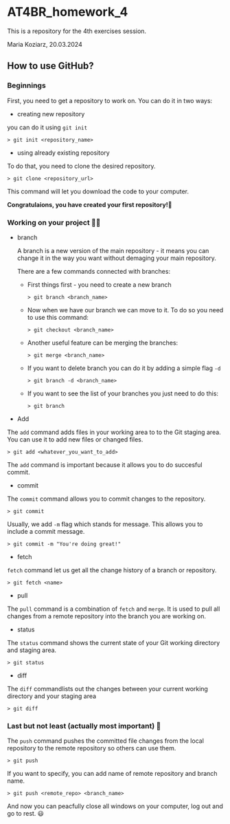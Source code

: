 # AT4BR_homework_4
This is a repository for the 4th exercises session. 

Maria Koziarz, 20.03.2024

## How to use GitHub?
### Beginnings
First, you need to get a repository to work on. You can do it in two ways:

- creating new repository

you can do it using `git init`

```
> git init <repository_name>

```
- using already existing repository

To do that, you need to clone the desired repository.

```
> git clone <repository_url>

```
This command will let you download the code to your computer.

**Congratulaions, you have created your first repository!**:partying_face:

### Working on your project :woman_technologist:
- branch

    A branch is a new version of the main repository - it means you can change it in the way you want without demaging your main repository. 

    There are a few commands connected with branches:

    * First things first - you need to create a new branch 
        
        ```
        > git branch <branch_name>     
        
        ```
    
    * Now when we have our branch we can move to it. To do so you need to use this command:

        ```
        > git checkout <branch_name>

        ```
    * Another useful feature can be merging the branches:

        ```
        > git merge <branch_name>

        ```

    * If you want to delete branch you can do it by adding a simple flag `-d`

        ```
        > git branch -d <branch_name>

        ```
    * If you want to see the list of your branches you just need to do this:

        ```
        > git branch

        ```
- Add

The `add` command adds files in your working area to to the Git staging area. You can use it to add new files or changed files.

```
> git add <whatever_you_want_to_add>

```
The `add` command is important because it allows you to do succesful commit.

- commit 

The `commit` command allows you to commit changes to the repository.

```
> git commit 

```
Usually, we add `-m` flag which stands for message. This allows you to include a commit message. 

```
> git commit -m "You're doing great!"

```

- fetch 

`fetch` command let us get all the change history of a branch or repository.

```
> git fetch <name>

```
- pull

The `pull` command is a combination of `fetch` and `merge`. It is used to pull all changes from a remote repository into the branch you are working on. 

- status

The `status` command shows the current state of your Git working directory and staging area.

```
> git status

```
- diff

The `diff` commandlists out the changes between your current working directory and your staging area

```
> git diff

```
### Last but not least (actually most important) :loudspeaker:

The `push` command pushes the committed file changes from the local repository to the remote repository so others can use them.

```
> git push 

```
If you want to specify, you can add name of remote repository and branch name.

```
> git push <remote_repo> <branch_name>

```

And now you can peacfully close all windows on your computer, log out and go to rest. :smiley:

